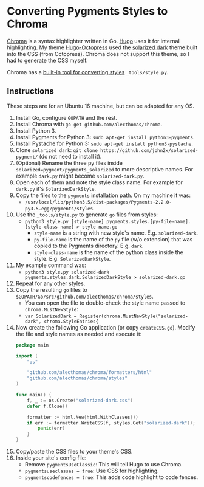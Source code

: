 # Converting Pygments Styles to Chroma
[Chroma][chroma] is a syntax highlighter written in Go. [Hugo][hugo-website] uses it for internal highlighting. My theme [Hugo-Octopress][hugo-octopress-github] used the [solarized dark][solarized-dark-github] theme built into the CSS (from Octopress). Chroma does not support this theme, so I had to generate the CSS myself.

Chroma has a [built-in tool for converting styles][chroma-styles] `_tools/style.py`.

## Instructions
These steps are for an Ubuntu 16 machine, but can be adapted for any OS.

1. Install Go, configure `GOPATH` and the rest.
2. Install Chroma with `go get github.com/alecthomas/chroma`.
3. Install Python 3.
4. Install Pygments for Python 3: `sudo apt-get install python3-pygments`.
5. Install Pystache for Python 3: `sudo apt-get install python3-pystache`.
6. Clone `solarized dark`: `git clone https://github.com/john2x/solarized-pygment/` (do not need to install it).
7. (Optional) Rename the three py files inside `solarized=pygment/pygments_solarized` to more descriptive names. For example `dark.py` might become `solarized-dark.py`.
8. Open each of them and note the style class name. For example for `dark.py` it's `SolarizedDarkStyle`.
9. Copy the files to the `pygments` installation path. On my machine it was:
    * `/usr/local/lib/python3.5/dist-packages/Pygments-2.2.0-py3.5.egg/pygments/styles`.
10. Use the `_tools/style.py` to generate `go` files from styles:
    * `python3 style.py [style-name] pygments.styles.[py-file-name].[style-class-name] > style-name.go`
        - `style-name` is a string with new style's name. E.g. `solarized-dark`.
        - `py-file-name` is the name of the `py` file (w/o extension) that was copied to the Pygments directory. E.g. `dark`.
        - `style-class-name` is the name of the python class inside the style. E.g. `SolarizedDarkStyle`.
11. My example command was:
    *  `python3 style.py solarized-dark pygments.styles.dark.SolarizedDarkStyle > solarized-dark.go`
12. Repeat for any other styles.
13. Copy the resulting `go` files to `$GOPATH/Go/src/github.com/alecthomas/chroma/styles`.
    * You can open the file to double-check the style name passed to `chroma.MustNewStyle`:
    * `var SolarizedDark = Register(chroma.MustNewStyle("solarized-dark", chroma.StyleEntries{`
14. Now create the following Go application (or copy `createCSS.go`). Modify the file and style names as needed and execute it:
    ``` go
    package main

    import (
        "os"

        "github.com/alecthomas/chroma/formatters/html"
        "github.com/alecthomas/chroma/styles"
    )

    func main() {
        f, _ := os.Create("solarized-dark.css")
        defer f.Close()

        formatter := html.New(html.WithClasses())
        if err := formatter.WriteCSS(f, styles.Get("solarized-dark")); err != nil {
            panic(err)
        }
    }
    ```
15. Copy/paste the CSS files to your theme's CSS.
16. Inside your site's config file:
    * Remove `pygmentsUseClassic`: This will tell Hugo to use Chroma.
    * `pygmentsuseclasses = true`: Use CSS for highlighting.
    * `pygmentscodefences = true`: This adds code highlight to code fences.

<!-- Links -->

[chroma]: https://github.com/alecthomas/chroma
[hugo-website]: https://gohugo.io/
[hugo-octopress-github]: https://github.com/parsiya/Hugo-Octopress
[solarized-dark-github]: https://github.com/john2x/solarized-pygment/
[chroma-styles]: https://github.com/alecthomas/chroma#styles
